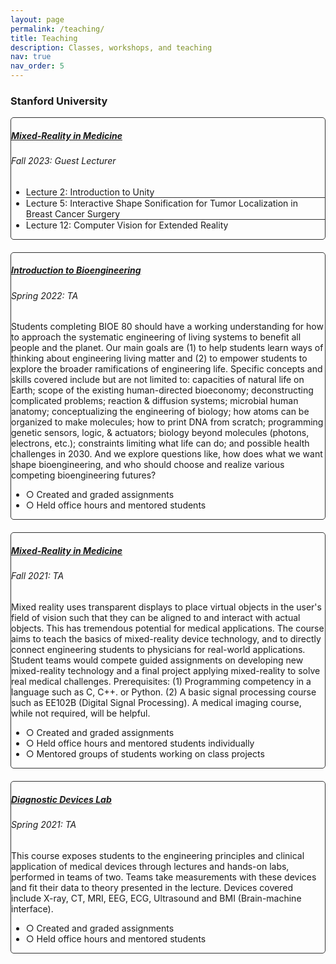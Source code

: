 ```yaml
---
layout: page
permalink: /teaching/
title: Teaching
description: Classes, workshops, and teaching
nav: true
nav_order: 5
---
```


<h3 class="mt-4">Stanford University</h3>

<style>
  .custom-border {
    border: 1px solid #333; /* Adjust the color as needed */
    border-radius: 5px; /* Optional: if you want rounded corners */
  }
  .custom-padding {
    padding-left: 30px; /* Adjust the left padding as needed */
    padding-right: 30px; /* Adjust the right padding as needed */
  }
  .no-background {
    background-color: transparent !important; /* Override background color */
  }
  .card-spacing {
    margin-bottom: 20px; /* Adjust the value as needed */
  }
  .custom-bottom {
    border-bottom: 1px solid #333; /* Replace with your desired color */
  }
</style>

<div class="card custom-border card-spacing">
  <div class="p-3">
    <div class="row">
      <div class="col-10">
        <h5 class="card-title">
          <a href="https://med.stanford.edu/immers/news/rad206.html" target="_blank" rel="noopener noreferrer">Mixed-Reality in Medicine</a>
        </h5>
        <h6 class="card-subtitle font-italic mb-3">Fall 2023: Guest Lecturer</h6>
        <ul class="list-group list-group-flush">
          <li class="list-group-item no-background custom-bottom">Lecture 2: Introduction to Unity</li>
          <li class="list-group-item no-background custom-bottom">Lecture 5: Interactive Shape Sonification for Tumor Localization in Breast Cancer Surgery</li>
          <li class="list-group-item no-background">Lecture 12: Computer Vision for Extended Reality</li>
        </ul>
      </div>
    </div>
  </div>
</div>

<div class="card custom-border card-spacing">
  <div class="p-3">
    <div class="row">
      <div class="col-10">
        <h5 class="card-title">
          <a href="https://stanford-bioe80.github.io/docs/introduction/" target="_blank" rel="noopener noreferrer">Introduction to Bioengineering</a>
        </h5>
        <h6 class="card-subtitle font-italic mb-3">Spring 2022: TA</h6>
        <p class="card-text font-weight-light">
          Students completing BIOE 80 should have a working understanding for how to approach the systematic engineering of living systems to benefit all people and the planet. Our main goals are (1) to help students learn ways of thinking about engineering living matter and (2) to empower students to explore the broader ramifications of engineering life. Specific concepts and skills covered include but are not limited to: capacities of natural life on Earth; scope of the existing human-directed bioeconomy; deconstructing complicated problems; reaction & diffusion systems; microbial human anatomy; conceptualizing the engineering of biology; how atoms can be organized to make molecules; how to print DNA from scratch; programming genetic sensors, logic, & actuators; biology beyond molecules (photons, electrons, etc.); constraints limiting what life can do; and possible health challenges in 2030. And we explore questions like, how does what we want shape bioengineering, and who should choose and realize various competing bioengineering futures? 
        </p>
        <ul class="list-group list-group-flush">
          <li class="list-group-item no-background">○ Created and graded assignments</li>
          <li class="list-group-item no-background">○ Held office hours and mentored students</li>
        </ul>
      </div>
    </div>
  </div>
</div>

<div class="card custom-border card-spacing">
  <div class="p-3">
    <div class="row">
      <div class="col-10">
        <h5 class="card-title">
          <a href="https://med.stanford.edu/immers/news/rad206.html" target="_blank" rel="noopener noreferrer">Mixed-Reality in Medicine</a>
        </h5>
        <h6 class="card-subtitle font-italic mb-3">Fall 2021: TA</h6>
        <p class="card-text font-weight-light">
          Mixed reality uses transparent displays to place virtual objects in the user's field of vision such that they can be aligned to and interact with actual objects. This has tremendous potential for medical applications. The course aims to teach the basics of mixed-reality device technology, and to directly connect engineering students to physicians for real-world applications. Student teams would compete guided assignments on developing new mixed-reality technology and a final project applying mixed-reality to solve real medical challenges. Prerequisites: (1) Programming competency in a language such as C, C++. or Python. (2) A basic signal processing course such as EE102B (Digital Signal Processing). A medical imaging course, while not required, will be helpful. 
        </p>
        <ul class="list-group list-group-flush">
          <li class="list-group-item no-background">○ Created and graded assignments</li>
          <li class="list-group-item no-background">○ Held office hours and mentored students individually</li>
          <li class="list-group-item no-background">○ Mentored groups of students working on class projects</li>
        </ul>
      </div>
    </div>
  </div>
</div>

<div class="card custom-border card-spacing">
  <div class="p-3">
    <div class="row">
      <div class="col-10">
        <h5 class="card-title">
          <a href="https://explorecourses.stanford.edu/search?view=catalog&filter-coursestatus-Active=on&page=0&catalog=&q=BIOE+301C%3A+Diagnostic+Devices+Lab&collapse=" target="_blank" rel="noopener noreferrer">Diagnostic Devices Lab</a>
        </h5>
        <h6 class="card-subtitle font-italic mb-3">Spring 2021: TA</h6>
        <p class="card-text font-weight-light">
          This course exposes students to the engineering principles and clinical application of medical devices through lectures and hands-on labs, performed in teams of two. Teams take measurements with these devices and fit their data to theory presented in the lecture. Devices covered include X-ray, CT, MRI, EEG, ECG, Ultrasound and BMI (Brain-machine interface). 
        </p>
        <ul class="list-group list-group-flush">
          <li class="list-group-item no-background">○ Created and graded assignments</li>
          <li class="list-group-item no-background">○ Held office hours and mentored students</li>
        </ul>
      </div>
    </div>
  </div>
</div>


<!-- <div class="card mt-3">
  <div class="p-3">
    <div class="row">
      <div class="col-sm-10">
        <h5 class="font-weight-bold">Introduction to Machine Learning</h5>
      </div>
      <div class="col-sm-2 text-left text-sm-right">
        <span class="badge font-weight-bold cyan-color darken-1 text-uppercase align-middle" href="https://www.cs.cmu.edu/~pradeepr/courses/701/2018-spring/" target="_blank">
            10-701
        </span>
      </div>
    </div>
    <h6 class="font-italic mt-2 mt-sm-0">Spring 2018: Teaching Assistant</h6>
    <ul class="card-text font-weight-light list-group list-group-flush">
      <li class="list-group-item">○ Graduate-level introduction to machine learning course for masters and PhD students, taught by <a href="https://www.cs.cmu.edu/~pradeepr/" target="_blank">Prof. Pradeep Ravikumar</a> and  <a href="https://www.cs.cmu.edu/~mmv/" target="_blank">Prof. Manuela Veloso</a>.</li>
      <li class="list-group-item">○ I mentored groups of students working on class projects, held recitations, created and graded homeworks and exams.</li>
      <li class="list-group-item">○ I was awarded a Machine Learning Department <a href="https://www.ml.cmu.edu/news/news-archive/2018/may/machine-learning-ta-awards-2018.html" target="_blank">Teaching Assistant Award</a>.</li>
      <li class="list-group-item">○ Course materials can be found <a href="http://www.cs.cmu.edu/~pradeepr/courses/701/2018-spring/" target="_blank">here</a>.</li>
    </ul>
  </div>
</div>

<div class="card">
  <div class="p-3">
    <div class="row">
      <div class="col-sm-10">
        <h5 class="card-title"><a href="https://med.stanford.edu/immers/news/rad206.html" target="_blank" rel="noopener noreferrer">Mixed-Reality in Medicine</a></h5>
        <h6 class="card-subtitle font-italic">Fall 2023: Guest Lecturer</h6>
      </div>
      <div class="col-sm-2 text-sm-right">
        <span class="badge">
          RAD206
        </span>
      </div>
    </div>
      
      <li class="list-group-item">
        <div class="row">
          <div class="col-sm-9">
            Lecture 2: Introduction to Unity
          </div>
          </li>
      
      <li class="list-group-item">
        <div class="row">
          <div class="col-sm-9">
            Lecture 5: Interactive Shape Sonification for Tumor Localization in Breast Cancer Surgery

          </div>
          <div class="col-sm-3">
      </li>
      
      <li class="list-group-item">
        <div class="row">
          <div class="col-sm-9">
            Lecture 12: Computer Vision for Extended Reality
          </div>
        </div>
      </li>
    
  </div>
</div>  -->